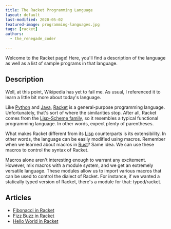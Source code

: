 ```yaml
---
title: The Racket Programming Language
layout: default
last-modified: 2020-05-02
featured-image: programming-languages.jpg
tags: [racket]
authors:
  - the_renegade_coder

---
```


Welcome to the Racket page! Here, you'll find a description of the language as well as a list of sample programs in that language.

## Description

Well, at this point, Wikipedia has yet to fail me. As usual, I referenced 
it to learn a little bit more about today's language.

Like [Python][1] and [Java][2], [Racket][3] is a general-purpose programming language. 
Unfortunately, that's sort of where the similarities stop. After all, 
Racket comes from the [Lisp-Scheme family][4], so it resembles a typical 
functional programming language. In other words, expect plenty of parentheses.

What makes Racket different from its [Lisp][5] counterparts is its extensibility. 
In other words, the language can be easily modified using macros. Remember 
when we learned about macros in [Rust][6]? Same idea. We can use these macros to 
control the syntax of Racket.

Macros alone aren't interesting enough to warrant any excitement. However, 
mix macros with a module system, and we get an extremely versatile language. 
These modules allow us to import various macros that can be used to control 
the dialect of Racket. For instance, if we wanted a statically typed version 
of Racket, there's a module for that: typed/racket.

[1]: https://en.wikipedia.org/wiki/Python_(programming_language)
[2]: https://en.wikipedia.org/wiki/Java_(programming_language)
[3]: https://racket-lang.org/
[4]: https://en.wikipedia.org/wiki/List_of_Lisp-family_programming_languages
[5]: https://en.wikipedia.org/wiki/Lisp_(programming_language)
[6]: https://en.wikipedia.org/wiki/Rust_(programming_language)


## Articles

- [Fibonacci in Racket](https://sampleprograms.io/projects/fibonacci/racket)
- [Fizz Buzz in Racket](https://sampleprograms.io/projects/fizz-buzz/racket)
- [Hello World in Racket](https://sampleprograms.io/projects/hello-world/racket)